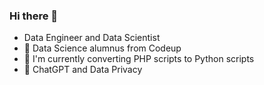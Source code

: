 ### Hi there 👋
- Data Engineer and Data Scientist
- 🌱 Data Science alumnus from Codeup
- 🔭 I'm currently converting PHP scripts to Python scripts
- 💬 ChatGPT and Data Privacy

<!--
**wheelerjoshua/wheelerjoshua** is a ✨ _special_ ✨ repository because its `README.md` (this file) appears on your GitHub profile.

Here are some ideas to get you started:

- 🔭 I’m currently working on ...
- 🌱 I’m currently learning ...
- 👯 I’m looking to collaborate on ...
- 🤔 I’m looking for help with ...
- 💬 Ask me about ...
- 📫 How to reach me: ...
- 😄 Pronouns: ...
- ⚡ Fun fact: ...
-->
